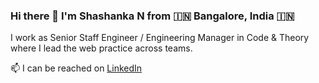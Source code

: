 ### Hi there 👋 I'm Shashanka N from 🇮🇳 Bangalore, India 🇮🇳

I work as Senior Staff Engineer / Engineering Manager in Code & Theory where I lead the web practice across teams.

📫 I can be reached on
[LinkedIn](https://www.linkedin.com/in/shashanka-n-b7640118/)
<!--
**ShashankaNataraj/ShashankaNataraj** is a ✨ _special_ ✨ repository because its `README.md` (this file) appears on your GitHub profile.

Here are some ideas to get you started:

- 🔭 I’m currently working on ...
- 🌱 I’m currently learning ...
- 👯 I’m looking to collaborate on ...
- 🤔 I’m looking for help with ...
- 💬 Ask me about ...
- 📫 How to reach me: ...
- 😄 Pronouns: ...
- ⚡ Fun fact: ...
-->
